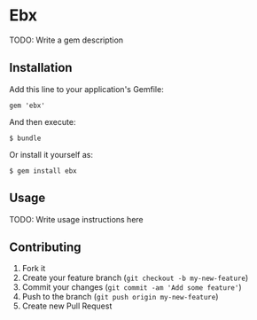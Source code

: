 # Ebx

TODO: Write a gem description

## Installation

Add this line to your application's Gemfile:

    gem 'ebx'

And then execute:

    $ bundle

Or install it yourself as:

    $ gem install ebx

## Usage

TODO: Write usage instructions here

## Contributing

1. Fork it
2. Create your feature branch (`git checkout -b my-new-feature`)
3. Commit your changes (`git commit -am 'Add some feature'`)
4. Push to the branch (`git push origin my-new-feature`)
5. Create new Pull Request
